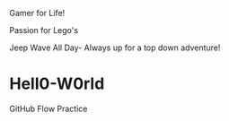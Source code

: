 Gamer for Life!

Passion for Lego's

Jeep Wave All Day- Always up for a top down adventure!
# Hell0-W0rld
GitHub Flow Practice 
